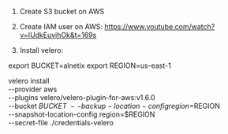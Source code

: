 1. Create S3 bucket on AWS
2. Create IAM user on AWS: https://www.youtube.com/watch?v=IUdkEuvihOk&t=169s

3. Install velero:

export BUCKET=alnetix
export REGION=us-east-1

velero install \
    --provider aws \
    --plugins velero/velero-plugin-for-aws:v1.6.0 \
    --bucket $BUCKET \
    --backup-location-config region=$REGION \
    --snapshot-location-config region=$REGION \
    --secret-file ./credentials-velero
